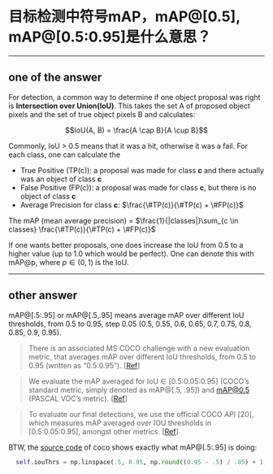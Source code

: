# 目标检测中符号mAP，mAP@[0.5], mAP@[0.5:0.95]是什么意思？

----
## one of the answer
 
For detection, a common way to determine if one object proposal was right is **Intersection over Union(IoU)**. This takes the set A of proposed object pixels and the set of true object pixels B and calculates:

$$IoU(A, B) = \frac{A \cap B}{A \cup B}$$

Commonly, IoU > 0.5 means that it was a hit, otherwise it was a fail. For each class, one can calculate the

* True Positive (TP(c)): a proposal was made for class **c** and there actually was an object of class **c**
* False Positive (FP(c)): a proposal was made for class **c**, but there is no object of class **c**
* Average Precision for class **c**: $\frac{\#TP(c)}{\#TP(c) + \#FP(c)}$

The mAP (mean average precision) = $\frac{1}{|classes|}\sum_{c \in classes} \frac{\#TP(c)}{\#TP(c) + \#FP(c)}$

If one wants better proposals, one does increase the IoU from 0.5 to a higher value (up to 1.0 which would be perfect). One can denote this with mAP@p, where $p∈(0,1)$ is the IoU.

----

## other answer
mAP@[.5:.95] or mAP@[.5,.95] means average mAP over different IoU thresholds, from 0.5 to 0.95, step 0.05 (0.5, 0.55, 0.6, 0.65, 0.7, 0.75, 0.8, 0.85, 0.9, 0.95).

>There is an associated MS COCO challenge with a new evaluation metric, that averages mAP over different IoU thresholds, from 0.5 to 0.95 (written as “0.5:0.95”). [[Ref](https://www.cs.cornell.edu/~sbell/pdf/cvpr2016-ion-bell.pdf)]

>We evaluate the mAP averaged for IoU ∈ [0.5:0.05:0.95] (COCO’s standard metric, simply denoted as mAP@[.5, .95]) and mAP@0.5 (PASCAL VOC’s metric). [[Ref](https://arxiv.org/pdf/1506.01497.pdf)]

>To evaluate our final detections, we use the official COCO API [20], which measures mAP averaged over IOU thresholds in [0.5:0.05:0.95], amongst other metrics. [[Ref](https://arxiv.org/pdf/1611.10012.pdf)]

BTW, the [source code](https://github.com/pdollar/coco/blob/master/PythonAPI/pycocotools/cocoeval.py#L501) of coco shows exactly what mAP@[.5:.95] is doing:

```python
  self.iouThrs = np.linspace(.5, 0.95, np.round((0.95 - .5) / .05) + 1, endpoint=True)
```
